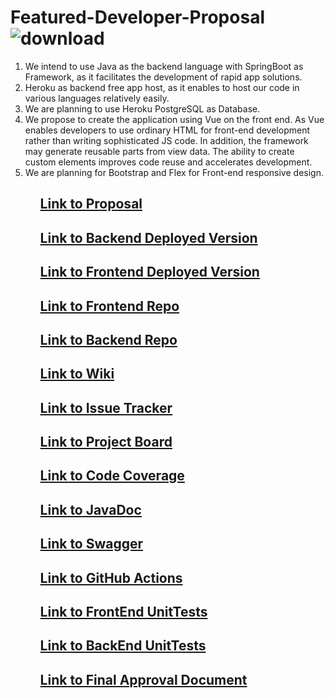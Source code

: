 # Featured-Developer-Proposal![download](https://user-images.githubusercontent.com/77706824/156862081-393ed184-53bb-4d70-8477-6bdd9ba77e3a.jpg)

<ol>
<li> We intend to use Java as the backend language with SpringBoot as Framework, as it facilitates the development of rapid app solutions.</li>
<li> Heroku as backend free app host, as it enables to host our code in various languages relatively easily.</li>
<li> We are planning to use Heroku PostgreSQL as Database. </li>
<li> We propose to create the application using Vue on the front end. As Vue enables developers to use ordinary HTML for front-end development rather than writing sophisticated JS code. In addition, the framework may generate reusable parts from view data. The ability to create custom elements improves code reuse and accelerates development.</li>
 <li> We are planning for Bootstrap and Flex for Front-end responsive design.</li>
<ol>

 
 ## [Link to Proposal](https://github.com/KeerthiMuli/Featured-Developer-Proposal/blob/main/Proposal.md)
 ## [Link to Backend Deployed Version](https://featured-developers-threeb.herokuapp.com/developers/getall)
 ## [Link to Frontend Deployed Version](https://featureddeveloper.herokuapp.com/#/home)
 ## [Link to Frontend Repo](https://github.com/sagajayakumar/FeaturedDeveloperVue)
 ## [Link to Backend Repo](https://github.com/KeerthiMuli/Featured-Developer-ThreeB-backend)
 ## [Link to Wiki](https://github.com/KeerthiMuli/Featured-Developer-Proposal/wiki)
 ## [Link to Issue Tracker](https://github.com/KeerthiMuli/Featured-Developer-Proposal/milestones)
 ## [Link to Project Board](https://github.com/KeerthiMuli/Featured-Developer-Proposal/projects/1)
 ## [Link to Code Coverage](https://sagajayakumar.github.io/featured_developer_code_coverage/)
 ## [Link to JavaDoc](https://sagajayakumar.github.io/featured_developer_javadoc/com/nwmsufeatureddevelopersthreeb/featureddevelopersthreeb/package-summary.html)
 ## [Link to Swagger](https://featured-developers-threeb.herokuapp.com/swagger-ui/index.html?configUrl=/v3/api-docs/swagger-config)
 ## [Link to GitHub Actions](https://github.com/KeerthiMuli/Featured-Developer-ThreeB-Backend/blob/main/.github/workflows/maven.yml)
 ## [Link to FrontEnd UnitTests](https://github.com/sagajayakumar/FeaturedDeveloperVue/tree/master/tests/unit/components)
 ## [Link to BackEnd UnitTests](https://github.com/KeerthiMuli/Featured-Developer-ThreeB-Backend/tree/main/src/test/java/com/nwmsufeatureddevelopersthreeb/featureddevelopersthreeb)
 ## [Link to Final Approval Document](https://github.com/KeerthiMuli/Featured-Developer-Proposal/blob/main/FINAL%20ACCEPTENCE%20DOCUMENT.docx)
